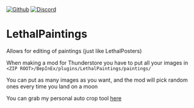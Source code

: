 [![Github](https://img.shields.io/badge/dynamic/json?url=https%3A%2F%2Fapi.github.com%2Frepos%2Ffemboytv%2FLC_LethalPaintings&query=%24.stargazers_count&suffix=%20stars&style=for-the-badge&logo=github&logoColor=%23FFFFFF&label=%20&labelColor=%23121212&color=%236cc644)](https://github.com/femboytv/LC_LethalPaintings)
[![Discord](https://img.shields.io/discord/1038789193113014333?style=for-the-badge&logo=discord&logoColor=%235865F2&label=%20&labelColor=%23121212&color=%235865F2)](https://discord.gg/VFRHNGrydD)
# LethalPaintings
Allows for editing of paintings (just like LethalPosters)

When making a mod for Thunderstore you have to put all your images in
`<ZIP ROOT>/BepInEx/plugins/LethalPaintings/paintings/`

You can put as many images as you want, and the mod will pick random ones every time you land on a moon

You can grab my personal auto crop tool [here](https://github.com/Atakku/lpg)
